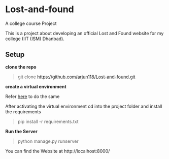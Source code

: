 # Lost-and-found
A college course Project

This is a project about developing an official Lost and Found website for my college (IIT (ISM) Dhanbad).

## Setup

**clone the repo**

> git clone https://github.com/arjun118/Lost-and-found.git

**create a virtual environment**

Refer [here](https://gist.github.com/frfahim/73c0fad6350332cef7a653bcd762f08d) to do the same


After activating the virtual environment cd into the project folder and install the requirements

> pip install -r requirements.txt

**Run the Server**

> python manage.py runserver

You can find the Website at http://localhost:8000/

